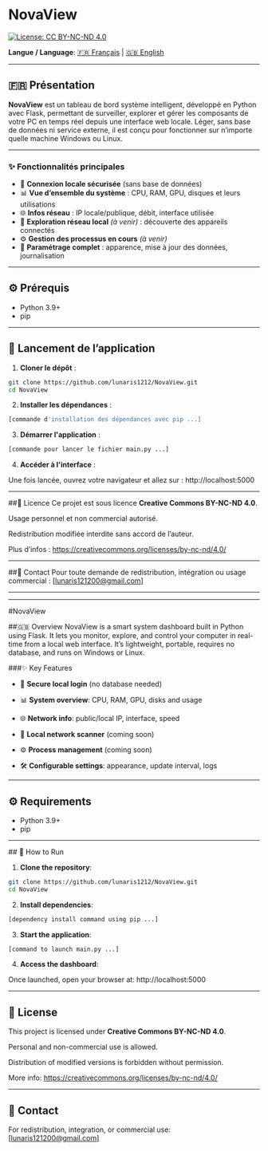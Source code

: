# NovaView

[![License: CC BY-NC-ND 4.0](https://img.shields.io/badge/License-CC%20BY--NC--ND%204.0-lightgrey.svg)](https://creativecommons.org/licenses/by-nc-nd/4.0/)

**Langue / Language**: [🇫🇷 Français](#-fr-présentation) | [🇬🇧 English](#-overview)

---

## 🇫🇷 Présentation

**NovaView** est un tableau de bord système intelligent, développé en Python avec Flask, permettant de surveiller, explorer et gérer les composants de votre PC en temps réel depuis une interface web locale. Léger, sans base de données ni service externe, il est conçu pour fonctionner sur n’importe quelle machine Windows ou Linux.

---

### ✨ Fonctionnalités principales

- 🔐 **Connexion locale sécurisée** (sans base de données)
- 📊 **Vue d’ensemble du système** : CPU, RAM, GPU, disques et leurs utilisations
- 🌐 **Infos réseau** : IP locale/publique, débit, interface utilisée
- 📡 **Exploration réseau local** *(à venir)* : découverte des appareils connectés
- ⚙️ **Gestion des processus en cours** *(à venir)*
- 🔧 **Paramétrage complet** : apparence, mise à jour des données, journalisation

---

## ⚙️ Prérequis

- Python 3.9+
- pip

---

## 🚀 Lancement de l’application

1. **Cloner le dépôt** :

```bash
git clone https://github.com/lunaris1212/NovaView.git
cd NovaView
```

2. **Installer les dépendances** :

```bash
[commande d'installation des dépendances avec pip ...]
```

3. **Démarrer l'application** :

```bash
[commande pour lancer le fichier main.py ...]
```

4. **Accéder à l'interface** :

Une fois lancée, ouvrez votre navigateur et allez sur :
http://localhost:5000

---

##📝 Licence
Ce projet est sous licence **Creative Commons BY-NC-ND 4.0**.

Usage personnel et non commercial autorisé.

Redistribution modifiée interdite sans accord de l’auteur.

Plus d’infos : https://creativecommons.org/licenses/by-nc-nd/4.0/

---

##📩 Contact
Pour toute demande de redistribution, intégration ou usage commercial :
[lunaris121200@gmail.com]

---
---

#NovaView

##🇬🇧 Overview
NovaView is a smart system dashboard built in Python using Flask. It lets you monitor, explore, and control your computer in real-time from a local web interface. It’s lightweight, portable, requires no database, and runs on Windows or Linux.

###✨ Key Features
- 🔐 **Secure local login** (no database needed)

- 📊 **System overview**: CPU, RAM, GPU, disks and usage

- 🌐 **Network info**: public/local IP, interface, speed

- 📡 **Local network scanner** (coming soon)

- ⚙️ **Process management** (coming soon)

- 🛠 **Configurable settings**: appearance, update interval, logs

---

## ⚙️ Requirements

- Python 3.9+
- pip

---

## 🚀 How to Run

1. **Clone the repository**:

```bash
git clone https://github.com/lunaris1212/NovaView.git
cd NovaView
```

2. **Install dependencies**:

```bash
[dependency install command using pip ...]
```

3. **Start the application**:

```bash
[command to launch main.py ...]
```

4. **Access the dashboard**:

Once launched, open your browser at:
http://localhost:5000

---

## 📝 License

This project is licensed under **Creative Commons BY-NC-ND 4.0**.

Personal and non-commercial use is allowed.

Distribution of modified versions is forbidden without permission.

More info: https://creativecommons.org/licenses/by-nc-nd/4.0/

---

## 📩 Contact
For redistribution, integration, or commercial use:
[lunaris121200@gmail.com]
